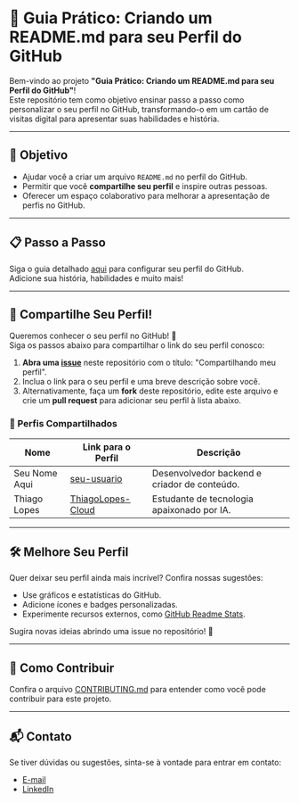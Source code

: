 # 🌟 Guia Prático: Criando um README.md para seu Perfil do GitHub

Bem-vindo ao projeto **"Guia Prático: Criando um README.md para seu Perfil do GitHub"**!  
Este repositório tem como objetivo ensinar passo a passo como personalizar o seu perfil no GitHub, transformando-o em um cartão de visitas digital para apresentar suas habilidades e história.

---

## 🎯 Objetivo
- Ajudar você a criar um arquivo `README.md` no perfil do GitHub.
- Permitir que você **compartilhe seu perfil** e inspire outras pessoas.
- Oferecer um espaço colaborativo para melhorar a apresentação de perfis no GitHub.

---

## 📋 Passo a Passo
Siga o guia detalhado [aqui](Guia-Configurando-Perfil-Github.md) para configurar seu perfil do GitHub.  
Adicione sua história, habilidades e muito mais!

---

## 🌟 Compartilhe Seu Perfil!

Queremos conhecer o seu perfil no GitHub! 💬  
Siga os passos abaixo para compartilhar o link do seu perfil conosco:

1. **Abra uma [issue](https://github.com/seu-repositorio/issues)** neste repositório com o título: "Compartilhando meu perfil".
2. Inclua o link para o seu perfil e uma breve descrição sobre você.
3. Alternativamente, faça um **fork** deste repositório, edite este arquivo e crie um **pull request** para adicionar seu perfil à lista abaixo.

### 🚀 Perfis Compartilhados

| Nome         | Link para o Perfil          | Descrição                          |
|--------------|-----------------------------|------------------------------------|
| Seu Nome Aqui | [seu-usuario](https://github.com/seu-usuario) |Desenvolvedor backend e criador de conteúdo. |
| Thiago Lopes | [ThiagoLopes-Cloud](https://github.com/exemplo-usuario) | Estudante de tecnologia apaixonado por IA. |


---

## 🛠️ Melhore Seu Perfil
Quer deixar seu perfil ainda mais incrível? Confira nossas sugestões:
- Use gráficos e estatísticas do GitHub.
- Adicione ícones e badges personalizadas.
- Experimente recursos externos, como [GitHub Readme Stats](https://github.com/anuraghazra/github-readme-stats).

Sugira novas ideias abrindo uma issue no repositório! 🎉

---

## 🤝 Como Contribuir
Confira o arquivo [CONTRIBUTING.md](CONTRIBUTING.MD) para entender como você pode contribuir para este projeto.

---

## 📬 Contato
Se tiver dúvidas ou sugestões, sinta-se à vontade para entrar em contato:
- [E-mail](mailto:thiagocesarlopes01@gmail.com)
- [LinkedIn](https://linkedin.com/in/thiagolopesin)
